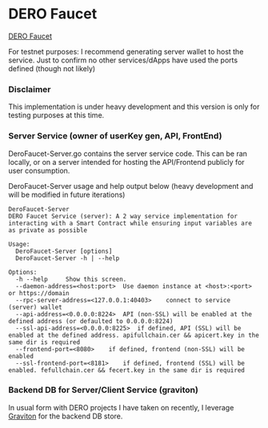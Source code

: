 # DERO Faucet
[DERO Faucet](https://derofaucet.nelbert442.com)

For testnet purposes: I recommend generating server wallet to host the service. Just to confirm no other services/dApps have used the ports defined (though not likely)

### Disclaimer
This implementation is under heavy development and this version is only for testing purposes at this time.

### Server Service (owner of userKey gen, API, FrontEnd)
DeroFaucet-Server.go contains the server service code. This can be ran locally, or on a server intended for hosting the API/Frontend publicly for user consumption.

DeroFaucet-Server usage and help output below (heavy development and will be modified in future iterations)
```
DeroFaucet-Server
DERO Faucet Service (server): A 2 way service implementation for interacting with a Smart Contract while ensuring input variables are as private as possible

Usage:
  DeroFaucet-Server [options]
  DeroFaucet-Server -h | --help

Options:
  -h --help     Show this screen.
  --daemon-address=<host:port>	Use daemon instance at <host>:<port> or https://domain
  --rpc-server-address=<127.0.0.1:40403>	connect to service (server) wallet
  --api-address=<0.0.0.0:8224>	API (non-SSL) will be enabled at the defined address (or defaulted to 0.0.0.0:8224)
  --ssl-api-address=<0.0.0.0:8225>	if defined, API (SSL) will be enabled at the defined address. apifullchain.cer && apicert.key in the same dir is required
  --frontend-port=<8080>	if defined, frontend (non-SSL) will be enabled
  --ssl-frontend-port=<8181>	if defined, frontend (SSL) will be enabled. fefullchain.cer && fecert.key in the same dir is required
```

### Backend DB for Server/Client Service (graviton)
In usual form with DERO projects I have taken on recently, I leverage [Graviton](https://github.com/deroproject/graviton) for the backend DB store.